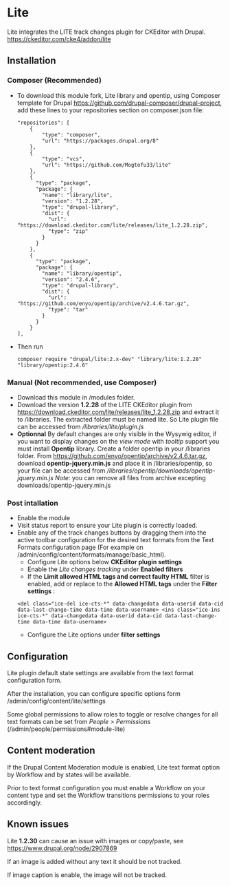 Lite
===========

Lite integrates the LITE track changes plugin for CKEditor with Drupal.
https://ckeditor.com/cke4/addon/lite

Installation
------------

### Composer (Recommended)

  * To download this module fork, Lite library and opentip, using Composer 
    template for Drupal https://github.com/drupal-composer/drupal-project,
    add these lines to your repositories section on composer.json file:

    ```
    "repositories": [
        {
            "type": "composer",
            "url": "https://packages.drupal.org/8"
        },
        { 
            "type": "vcs", 
            "url": "https://github.com/Mogtofu33/lite"
        },
        {
          "type": "package",
          "package": {
            "name": "library/lite",
            "version": "1.2.28",
            "type": "drupal-library",
            "dist": {
              "url": "https://download.ckeditor.com/lite/releases/lite_1.2.28.zip",
              "type": "zip"
            }
          }
        },
        {
          "type": "package",
          "package": {
            "name": "library/opentip",
            "version": "2.4.6",
            "type": "drupal-library",
            "dist": {
              "url": "https://github.com/enyo/opentip/archive/v2.4.6.tar.gz",
              "type": "tar"
            }
          }
        }
    ],
    ```

  * Then run

    ```
    composer require "drupal/lite:2.x-dev" "library/lite:1.2.28" "library/opentip:2.4.6"
    ```

### Manual (Not recommended, use Composer)

  * Download this module in /modules folder.
  * Download the version **1.2.28** of the LITE CKEditor plugin from
    https://download.ckeditor.com/lite/releases/lite_1.2.28.zip and extract it to /libraries. The extracted
    folder must be named lite. So Lite plugin file can be accessed from
    _/libraries/lite/plugin.js_
  * **Optionnal** By default changes are only visible in the Wysywig editor, if you
    want to display changes on the _view mode_ with _tooltip_ support you must install
    **Opentip** library.
    Create a folder opentip in your /libraries folder.
    From https://github.com/enyo/opentip/archive/v2.4.6.tar.gz, download
    **opentip-jquery.min.js** and place it in /libraries/opentip, so your file can
    be accessed from
    _/libraries/opentip/downloads/opentip-jquery.min.js_
    _Note_: you can remove all files from archive excepting downloads/opentip-jquery.min.js
  
### Post intallation

* Enable the module
* Visit status report to ensure your Lite plugin is correctly loaded.
* Enable any of the track changes buttons by dragging them into the active
  toolbar configuration for the desired text formats from the Text Formats
  configuration page (For example on /admin/config/content/formats/manage/basic_html).
  * Configure Lite options below **CKEditor plugin settings**
  * Enable the _Lite changes tracking_ under **Enabled filters**
  * If the **Limit allowed HTML tags and correct faulty HTML** filter is enabled, add or replace to the **Allowed HTML tags** under the **Filter settings** :
  ```
  <del class="ice-del ice-cts-*" data-changedata data-userid data-cid data-last-change-time data-time data-username> <ins class="ice-ins ice-cts-*" data-changedata data-userid data-cid data-last-change-time data-time data-username>
  ```
  * Configure the Lite options under **filter settings**

Configuration
------------

Lite plugin default state settings are available from the text format
configuration form.

After the installation, you can configure specific options form
/admin/config/content/lite/settings

Some global permissions to allow roles to toggle or resolve changes for all text formats can be set from _People > Permissions_ (/admin/people/permissions#module-lite)

Content moderation
------------

If the Drupal Content Moderation module is enabled, Lite text format option by
Workflow and by states will be available.

Prior to text format configuration you must enable a Workflow on your content
type and set the Workflow transitions permissions to your roles accordingly.

Known issues
------------

Lite **1.2.30** can cause an issue with images or copy/paste, see
https://www.drupal.org/node/2907869

If an image is added without any text it should be not tracked.

If image caption is enable, the image will not be tracked.
